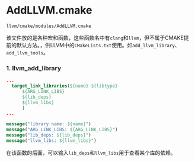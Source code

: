 

# AddLLVM.cmake

`llvm/cmake/modules/AddLLVM.cmake`

该文件放的是各种宏和函数，这些函数名中有`clang`和`llvm`，但不属于CMAKE提前的默认方法。，供LLVM中的`CMakeLists.txt`使用。如`add_llvm_library`、`add_llvm_tools`。





### 1. llvm_add_library

```cmake
...
  target_link_libraries(${name} ${libtype}
      ${ARG_LINK_LIBS}
      ${lib_deps}
      ${llvm_libs}
      )
...

message("library name: ${name}")
message("ARG_LINK_LIBS: ${ARG_LINK_LIBS}")
message("lib_deps: ${lib_deps}")
message("llvm_libs: ${llvm_libs}")
```

在该函数的后面，可以输入`lib_deps`和`llvm_libs`用于查看某个库的依赖。